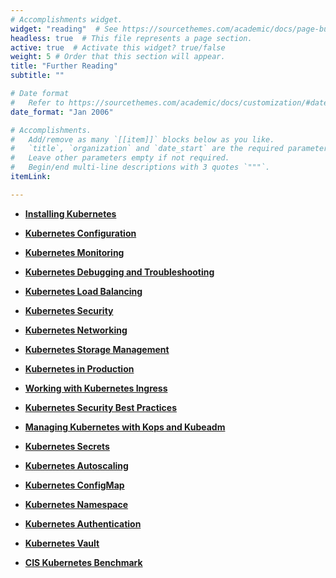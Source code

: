 ```yaml
---
# Accomplishments widget.
widget: "reading"  # See https://sourcethemes.com/academic/docs/page-builder/
headless: true  # This file represents a page section.
active: true  # Activate this widget? true/false
weight: 5 # Order that this section will appear.
title: "Further Reading"
subtitle: ""

# Date format
#   Refer to https://sourcethemes.com/academic/docs/customization/#date-format
date_format: "Jan 2006"

# Accomplishments.
#   Add/remove as many `[[item]]` blocks below as you like.
#   `title`, `organization` and `date_start` are the required parameters.
#   Leave other parameters empty if not required.
#   Begin/end multi-line descriptions with 3 quotes `"""`.
itemLink:

---
```


- **[Installing Kubernetes](/display/containers/installing+kubernetes)**  

- **[Kubernetes Configuration](/display/containers/kubernetes+configuration)**  

- **[Kubernetes Monitoring](/display/containers/kubernetes+monitoring)**  

- **[Kubernetes Debugging and Troubleshooting ](/display/containers/kubernetes+debugging+and+troubleshooting)** 

- **[Kubernetes Load Balancing](/display/containers/kubernetes+load+balancing )**  

- **[Kubernetes Security](https://www.aquasec.com/solutions/kubernetes-container-security/)** 

- **[Kubernetes Networking](/display/containers/kubernetes+networking+101)** 

- **[Kubernetes Storage Management](/display/containers/kubernetes+storage+management)**  

- **[Kubernetes in Production](/display/containers/kubernetes+in+production)**  

- **[Working with Kubernetes Ingress](/display/containers/working+with+kubernetes+ingress)**  

- **[Kubernetes Security Best Practices](/display/containers/kubernetes+security+best+practices)**  
- **[Managing Kubernetes with Kops and Kubeadm](/display/containers/managing+kubernetes+with+kops+and+kubeadm)**  

- **[Kubernetes Secrets](/display/containers/kubernetes+secrets)**  

- **[Kubernetes Autoscaling](/display/containers/kubernetes+autoscaling)** 

- **[Kubernetes ConfigMap](/display/containers/kubernetes+configMap)** 

- **[Kubernetes Namespace](/display/containers/kubernetes+namespace)** 

 
- **[Kubernetes Authentication](/display/containers/kubernetes+authentication)**   

- **[Kubernetes Vault](/display/containers/kubernetes+vault)** 

- **[CIS Kubernetes Benchmark](/display/containers/cis+kubernetes+benchmark)**  
